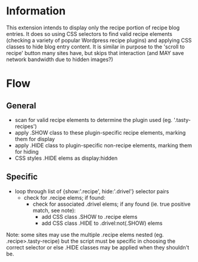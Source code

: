 # Information
This extension intends to display only the recipe portion of recipe blog entries. It does so using CSS selectors to find valid recipe elements (checking a variety of popular Wordpress recipe plugins) and applying CSS classes to hide blog entry content. It is similar in purpose to the 'scroll to recipe' button many sites have, but skips that interaction (and MAY save network bandwidth due to hidden images?)

# Flow
## General
- scan for valid recipe elements to determine the plugin used (eg. '.tasty-recipes')
- apply .SHOW class to these plugin-specific recipe elements, marking them for display
- apply .HIDE class to plugin-specific non-recipe elements, marking them for hiding
- CSS styles .HIDE elems as display:hidden

## Specific
- loop through list of {show:'.recipe', hide:'.drivel'} selector pairs
  - check for .recipe elems; if found:
    - check for associated .drivel elems; if any found (ie. true positive match, see note):
      - add CSS class .SHOW to .recipe elems
      - add CSS class .HIDE to .drivel:not(.SHOW) elems

Note: some sites may use the multiple .recipe elems nested (eg. .recipe>.tasty-recipe) but the script must be specific in choosing the correct selector or else .HIDE classes may be applied when they shouldn't be.